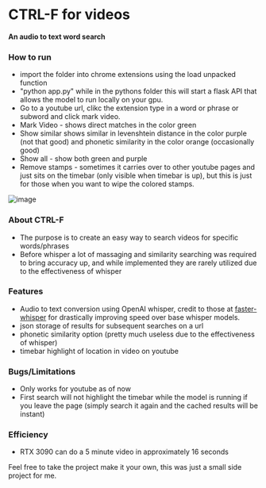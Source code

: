 # CTRL-F for videos
**An audio to text word search**

### How to run
* import the folder into chrome extensions using the load unpacked function
* "python app.py" while in the pythons folder this will start a flask API that allows the model to run locally on your gpu.
* Go to a youtube url, clikc the extension type in a word or phrase or subword and click mark video.
* Mark Video - shows direct matches in the color green
* Show similar shows similar in levenshtein distance in the color purple (not that good) and phonetic similarity in the color orange (occasionally good)
* Show all - show both green and purple
* Remove stamps - sometimes it carries over to other youtube pages and just sits on the timebar (only visible when timebar is up), but this is just for those when you want to wipe the colored stamps.

![image](https://github.com/Evan-Wildenhain/CTRL-F-VIDEO/assets/66094938/2dff081b-59a3-49df-8fbb-e3b132da0992)



### About CTRL-F
* The purpose is to create an easy way to search videos for specific words/phrases
* Before whisper a lot of massaging and similarity searching was required to bring accuracy up, and while implemented they are rarely utilized due to the effectiveness of whisper

### Features
* Audio to text conversion using OpenAI whisper, credit to those at [faster-whisper](https://github.com/SYSTRAN/faster-whisper) for drastically improving speed over base whisper models.
* json storage of results for subsequent searches on a url
* phonetic similarity option (pretty much useless due to the effectiveness of whisper)
* timebar highlight of location in video on youtube

### Bugs/Limitations
* Only works for youtube as of now
* First search will not highlight the timebar while the model is running if you leave the page (simply search it again and the cached results will be instant)



### Efficiency
* RTX 3090 can do a 5 minute video in approximately 16 seconds


Feel free to take the project make it your own, this was just a small side project for me.

